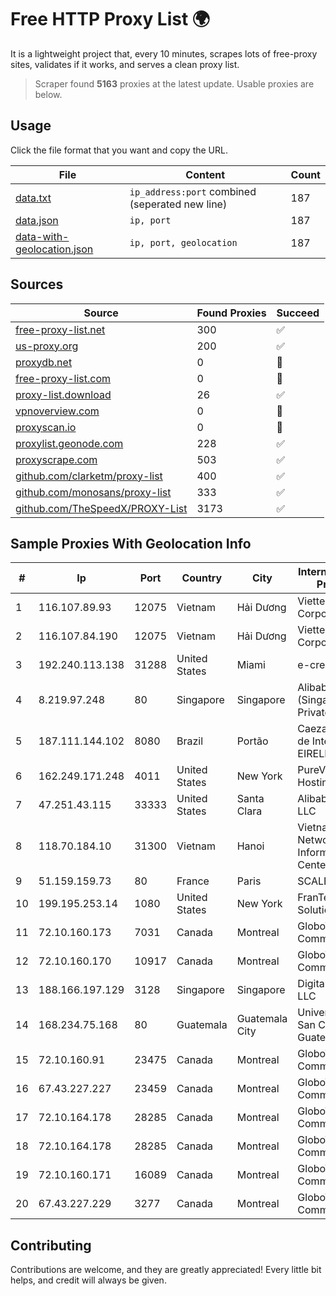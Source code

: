 
# Free HTTP Proxy List 🌍

It is a lightweight project that, every 10 minutes, scrapes lots of free-proxy sites, validates if it works, and serves a clean proxy list.


> Scraper found **5163** proxies at the latest update. Usable proxies are below.

## Usage

Click the file format that you want and copy the URL.


|File|Content|Count|
|----|-------|-----|
|[data.txt](https://raw.githubusercontent.com/themiralay/Proxy-List-World/master/data.txt)|`ip_address:port` combined (seperated new line)|187|
|[data.json](https://raw.githubusercontent.com/themiralay/Proxy-List-World/master/data.json)|`ip, port`|187|
|[data-with-geolocation.json](https://raw.githubusercontent.com/themiralay/Proxy-List-World/master/data-with-geolocation.json)|`ip, port, geolocation`|187|

## Sources

|Source|Found Proxies|Succeed|
|------|-------------|-------|
|[free-proxy-list.net](https://free-proxy-list.net)|300|✅|
|[us-proxy.org](https://www.us-proxy.org)|200|✅|
|[proxydb.net](http://proxydb.net)|0|🚫|
|[free-proxy-list.com](https://free-proxy-list.com/?page=&port=&type%5B%5D=http&type%5B%5D=https&up_time=0&search=Search)|0|🚫|
|[proxy-list.download](https://www.proxy-list.download/HTTP)|26|✅|
|[vpnoverview.com](https://vpnoverview.com/privacy/anonymous-browsing/free-proxy-servers)|0|🚫|
|[proxyscan.io](https://www.proxyscan.io)|0|🚫|
|[proxylist.geonode.com](https://proxylist.geonode.com/api/proxy-list?limit=300&page=1&sort_by=lastChecked&sort_type=desc&protocols=http,https)|228|✅|
|[proxyscrape.com](https://api.proxyscrape.com/v2/?request=displayproxies&protocol=http&timeout=10000&country=all&ssl=all&anonymity=all)|503|✅|
|[github.com/clarketm/proxy-list](https://raw.githubusercontent.com/clarketm/proxy-list/master/proxy-list-raw.txt)|400|✅|
|[github.com/monosans/proxy-list](https://raw.githubusercontent.com/monosans/proxy-list/main/proxies/http.txt)|333|✅|
|[github.com/TheSpeedX/PROXY-List](https://raw.githubusercontent.com/TheSpeedX/PROXY-List/master/http.txt)|3173|✅|


## Sample Proxies With Geolocation Info

|#|Ip|Port|Country|City|Internet Service Provider|
|-|--|----|-------|----|-------------------------|
|1|116.107.89.93|12075|Vietnam|Hải Dương|Viettel Corporation|
|2|116.107.84.190|12075|Vietnam|Hải Dương|Viettel Corporation|
|3|192.240.113.138|31288|United States|Miami|e-creativity|
|4|8.219.97.248|80|Singapore|Singapore|Alibaba Cloud (Singapore) Private Limited|
|5|187.111.144.102|8080|Brazil|Portão|Caezar Provedor de Internet EIRELI|
|6|162.249.171.248|4011|United States|New York|PureVoltage Hosting Inc.|
|7|47.251.43.115|33333|United States|Santa Clara|Alibaba Cloud LLC|
|8|118.70.184.10|31300|Vietnam|Hanoi|Vietnam Internet Network Information Center|
|9|51.159.159.73|80|France|Paris|SCALEWAY|
|10|199.195.253.14|1080|United States|New York|FranTech Solutions|
|11|72.10.160.173|7031|Canada|Montreal|GloboTech Communications|
|12|72.10.160.170|10917|Canada|Montreal|GloboTech Communications|
|13|188.166.197.129|3128|Singapore|Singapore|DigitalOcean, LLC|
|14|168.234.75.168|80|Guatemala|Guatemala City|Universidad de San Carlos de Guatemala|
|15|72.10.160.91|23475|Canada|Montreal|GloboTech Communications|
|16|67.43.227.227|23459|Canada|Montreal|GloboTech Communications|
|17|72.10.164.178|28285|Canada|Montreal|GloboTech Communications|
|18|72.10.164.178|28285|Canada|Montreal|GloboTech Communications|
|19|72.10.160.171|16089|Canada|Montreal|GloboTech Communications|
|20|67.43.227.229|3277|Canada|Montreal|GloboTech Communications|



## Contributing

Contributions are welcome, and they are greatly appreciated! Every
little bit helps, and credit will always be given.

